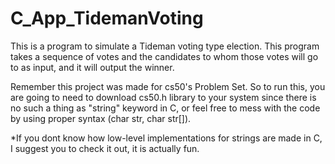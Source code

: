# C_App_TidemanVoting

This is a program to simulate a Tideman voting type election. This program takes a sequence of votes and the candidates to whom those votes will go to as input, and it will output the winner.

Remember this project was made for cs50's Problem Set. So to run this, you are going to need to download cs50.h library to your system since there is no such a thing as "string" keyword in C, or feel free to mess with the code by using proper syntax (char str, char str[]).

*If you dont know how low-level implementations for strings are made in C, I suggest you to check it out, it is actually fun.
